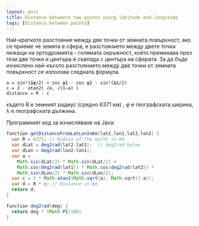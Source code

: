 ```yaml
---
layout: post
title: Distance betweent two points using latitude and longitude
tags: [Distance between points]
---
```


Най-краткото разстояние между две точки от земната повърхност, ако се приеме че земята е сфера, е разстоянието между двете точки лежащи на ортодромията - голямата окръжност, която преминава през тези две точки и центъра ѝ съвпада с центъра на сферата. За да бъде изчислено най-късото разстоянието между две точки от земната повърхност се използва следната формула.

```
a = sin²(Δφ/2) + cos φ1 ⋅ cos φ2 ⋅ sin²(Δλ/2)
c = 2 ⋅ atan2( √a, √(1−a) )
distance = R ⋅ c
```
където R е земният радиус (средно 6371 км) , φ е географската ширина, λ е географската дължина.

Програмният код за изчисляване на Java:
```java
function getDistanceFromLatLonInKm(lat1,lon1,lat2,lon2) {
  var R = 6371; // Radius of the earth in km
  var dLat = deg2rad(lat2-lat1);  // deg2rad below
  var dLon = deg2rad(lon2-lon1); 
  var a = 
    Math.sin(dLat/2) * Math.sin(dLat/2) +
    Math.cos(deg2rad(lat1)) * Math.cos(deg2rad(lat2)) * 
    Math.sin(dLon/2) * Math.sin(dLon/2); 
  var c = 2 * Math.atan2(Math.sqrt(a), Math.sqrt(1-a)); 
  var d = R * c; // Distance in km
  return d;
}

function deg2rad(deg) {
  return deg * (Math.PI/180)
}
```